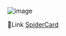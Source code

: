 ![image](https://github.com/DIGORACCOON4279/SpiderCards/assets/88150970/d0a22775-2ddd-4010-a10e-454281e335d0)</br>

 
 
 🚀Link [SpiderCard](https://digoraccoon4279.github.io/SpiderCards/)
